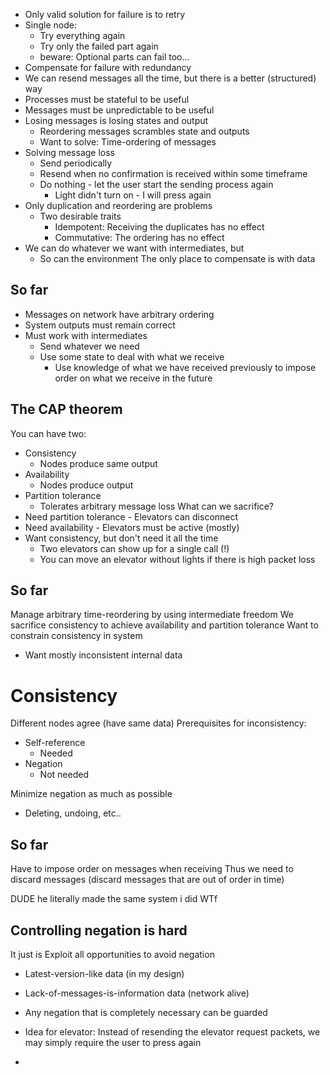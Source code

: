 - Only valid solution for failure is to retry
- Single node:
	- Try everything again
	- Try only the failed part again
	- beware: Optional parts can fail too...
- Compensate for failure with redundancy
- We can resend messages all the time, but there is a better (structured) way
- Processes must be stateful to be useful
- Messages must be unpredictable to be useful
- Losing messages is losing states and output
	- Reordering messages scrambles state and outputs
	- Want to solve: Time-ordering of messages
- Solving message loss
	- Send periodically
	- Resend when no confirmation is received within some timeframe
	- Do nothing - let the user start the sending process again
		- Light didn't turn on - I will press again
- Only duplication and reordering are problems
	- Two desirable traits
		- Idempotent: Receiving the duplicates has no effect
		- Commutative: The ordering has no effect
- We can do whatever we want with intermediates, but
	- So can the environment
	  The only place to compensate is with data

## So far
- Messages on network have arbitrary ordering
- System outputs must remain correct
- Must work with intermediates
	- Send whatever we need
	- Use some state to deal with what we receive
		- Use knowledge of what we have received previously to impose order on what we receive in the future
## The CAP theorem
You can have two:
- Consistency
	- Nodes produce same output
- Availability
	- Nodes produce output
- Partition tolerance
	- Tolerates arbitrary message loss
What can we sacrifice?
- Need partition tolerance - Elevators can disconnect
- Need availability - Elevators must be active (mostly)
- Want consistency, but don't need it all the time
	- Two elevators can show up for a single call (!)
	- You can move an elevator without lights if there is high packet loss
## So far
Manage arbitrary time-reordering by using intermediate freedom
We sacrifice consistency to achieve availability and partition tolerance
Want to constrain consistency in system
- Want mostly inconsistent internal data
# Consistency
Different nodes agree (have same data)
Prerequisites for inconsistency:
- Self-reference
	- Needed
- Negation
	- Not needed

Minimize negation as much as possible
- Deleting, undoing, etc..
## So far
Have to impose order on messages when receiving
Thus we need to discard messages (discard messages that are out of order in time)

DUDE he literally made the same system i did
WTf
## Controlling negation is hard
It just is 
Exploit all opportunities to avoid negation
- Latest-version-like data (in my design)
- Lack-of-messages-is-information data (network alive)
- Any negation that is completely necessary can be guarded

- Idea for elevator: Instead of resending the elevator request packets, we may simply require the user to press again
- 